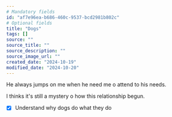 ```yaml
---
# Mandatory fields
id: "af7e96ea-b686-460c-9537-bcd2981b802c"
# Optional fields
title: "Dogs"
tags: []
source: ""
source_title: ""
source_description: ""
source_image_url: ""
created_date: "2024-10-19"
modified_date: "2024-10-20"
---
```

He always  jumps on me when he need me o attend to his needs. 

I thinks it's still a mystery o how this relationship begun. 


- [x] Understand why dogs do what they do